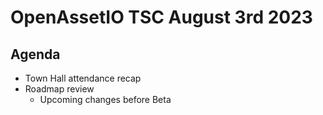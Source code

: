 # OpenAssetIO TSC August 3rd 2023

## Agenda

- Town Hall attendance recap
- Roadmap review
  - Upcoming changes before Beta

